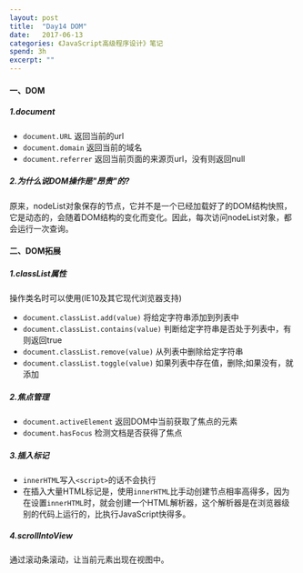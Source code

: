 ```yaml
---
layout: post
title:  "Day14 DOM"
date:   2017-06-13
categories: 《JavaScript高级程序设计》笔记
spend: 3h
excerpt: ""
---
```

#### 一、DOM
##### 1.document
* `document.URL`  返回当前的url
* `document.domain`  返回当前的域名
* `document.referrer`  返回当前页面的来源页url，没有则返回null

##### 2.为什么说DOM操作是"昂贵"的?
原来，nodeList对象保存的节点，它并不是一个已经加载好了的DOM结构快照，它是动态的，会随着DOM结构的变化而变化。因此，每次访问nodeList对象，都会运行一次查询。

#### 二、DOM拓展
##### 1.classList属性
操作类名时可以使用(IE10及其它现代浏览器支持)
* `document.classList.add(value)`  将给定字符串添加到列表中
* `document.classList.contains(value)`  判断给定字符串是否处于列表中，有则返回true
* `document.classList.remove(value)`  从列表中删除给定字符串
* `document.classList.toggle(value)`  如果列表中存在值，删除;如果没有，就添加  

##### 2.焦点管理
* `document.activeElement`  返回DOM中当前获取了焦点的元素  
* `document.hasFocus`  检测文档是否获得了焦点

##### 3.插入标记
* `innerHTML`写入`<script>`的话不会执行
* 在插入大量HTML标记是，使用`innerHTML`比手动创建节点相率高得多，因为在设置`innerHTML`时，就会创建一个HTML解析器，这个解析器是在浏览器级别的代码上运行的，比执行JavaScript快得多。

##### 4.scrollIntoView
通过滚动条滚动，让当前元素出现在视图中。